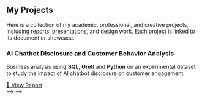 <section id="projects">
  <h2>My Projects</h2>
  <p>
    Here is a collection of my academic, professional, and creative projects, 
    including reports, presentations, and design work. Each project is linked 
    to its document or showcase.
  </p>

  <!-- Project 1 -->
  <div class="project">
    <h3>AI Chatbot Disclosure and Customer Behavior Analysis</h3>
    <p>
      Business analysis using <b>SQL</b>, <b>Gretl</b> and <b>Python</b> on an experimental dataset 
      to study the impact of AI chatbot disclosure on customer engagement.  
    </p>
    <a href="/assets/reports/AI_Chatbot-Report.pdf" target="_blank">📄 View Report</a> 
  </div>

  <!-- <hr>

  Project 2
  <div class="project">
    <h3>Restaurant Tips Analysis</h3>
    <p>
      Conducted statistical analysis using Gretl, Python, and SQL to identify 
      customer tipping behavior drivers in the restaurant industry.  
    </p>
    <a href="/assets/reports/tips_analysis.pdf" target="_blank">📄 View Report</a>
  </div>

  <hr>

  <!-- Project 3 -->
  <!-- <div class="project">
    <h3>TEDxIITGandhinagar Design Portfolio</h3>
    <p>
      Led the design team for TEDx IITGN ‘24. Developed event branding, 
      merchandise, and social media campaigns.  
    </p>
    <a href="/projects/tedx_portfolio.html">🎨 View Portfolio</a>
  </div>

  <hr>

  <!-- Project 4 -->
  <!-- <div class="project">
    <h3>Amalthea ’23 Design Portfolio</h3>
    <p>
      Coordinated a 25-member design team to create cohesive branding, 
      campus installations, and social media campaigns for IITGN’s 
      annual tech summit.  
    </p>
    <a href="/projects/amalthea_portfolio.html">🎨 View Portfolio</a>
  </div> --> --> -->
</section>
